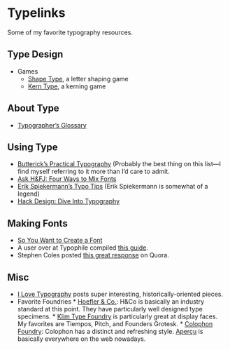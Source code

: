 # Typelinks
Some of my favorite typography resources.

## Type Design
* Games
    * [Shape Type](http://shape.method.ac), a letter shaping game
    * [Kern Type](http://type.method.ac), a kerning game

## About Type
* [Typographer’s Glossary](https://playtype.com/about/typefaces/glossary)

## Using Type
* [Butterick’s Practical Typography](http://practicaltypography.com) (Probably the best thing on this list—I find myself referring to it more than I’d care to admit.
* [Ask H&FJ: Four Ways to Mix Fonts](http://www.typography.com/email/2010_03/index.htm)
* [Erik Spiekermann’s Typo Tips](http://classic.fontshop.com/education/pdf/typo_tips.pdf) (Erik Spiekermann is somewhat of a legend)
* [Hack Design: Dive Into Typography](https://hackdesign.org/lessons/2)

## Making Fonts
* [So You Want to Create a Font](http://ilovetypography.com/2007/10/22/so-you-want-to-create-a-font-part-1/)
* A user over at Typophile compiled [this guide](http://typophile.com/node/12369).
* Stephen Coles posted [this great response](http://www.quora.com/What-is-some-good-advice-for-aspiring-hobbyist-type-designers) on Quora.

## Misc
* [I Love Typography](http://ilovetypography.com) posts super interesting, historically-oriented pieces.
* Favorite Foundries
      * [Hoefler & Co.](http://www.typography.com): H&Co is basically an industry standard at this point. They have particularly well designed type specimens.
      * [Klim Type Foundry](https://klim.co.nz) is particularly great at display faces. My favorites are Tiempos, Pitch, and Founders Grotesk.
      * [Colophon Foundry](http://www.colophon-foundry.org/): Colophon has a distinct and refreshing style. [Aperçu](http://www.colophon-foundry.org/fonts/apercu/regular) is basically everywhere on the web nowadays.
